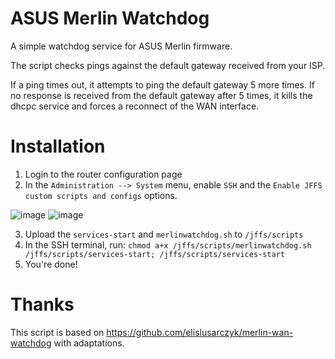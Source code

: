# ASUS Merlin Watchdog
A simple watchdog service for ASUS Merlin firmware.

The script checks pings against the default gateway received from your ISP.

If a ping times out, it attempts to ping the default gateway 5 more times. If no response is received from the default gateway after 5 times, it kills the dhcpc service and forces a reconnect of the WAN interface.

# Installation
1. Login to the router configuration page
2. In the `Administration --> System` menu, enable `SSH` and the `Enable JFFS custom scripts and configs` options.


![image](https://user-images.githubusercontent.com/7189075/155067866-9278ed03-c00e-4baa-95d1-d5234f554be5.png)
![image](https://user-images.githubusercontent.com/7189075/155067935-f95beecc-0c3a-47e8-9ec6-f1758f040117.png)


3. Upload the `services-start` and `merlinwatchdog.sh` to `/jffs/scripts`
4. In the SSH terminal, run: `chmod a+x /jffs/scripts/merlinwatchdog.sh /jffs/scripts/services-start; /jffs/scripts/services-start`
5. You're done!

# Thanks
This script is based on https://github.com/elislusarczyk/merlin-wan-watchdog with adaptations.
